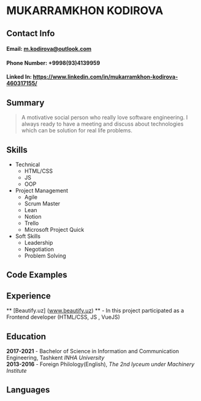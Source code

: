 # MUKARRAMKHON KODIROVA

## Contact Info

#### Email: <m.kodirova@outlook.com>
#### Phone Number: +9998(93)4139959
#### Linked In: <https://www.linkedin.com/in/mukarramkhon-kodirova-460317155/>


## Summary
> A motivative social person who really love software engineering. I always ready to have a meeting and discuss about technologies which can be solution for real life problems. 


## Skills
- Technical
  - HTML/CSS
  - JS
  - OOP
- Project Management
  - Agile
  - Scrum Master
  - Lean
  - Notion
  - Trello 
  - Microsoft Project Quick
- Soft Skills
  - Leadership
  - Negotiation
  - Problem Solving

## Code Examples

## Experience 
** [Beautify.uz] (www.beautify.uz) ** - In this project participated as a Frontend developer (HTML/CSS, JS , VueJS)

## Education
**2017-2021** - Bachelor of Science in Information and Communication Engineering, Tashkent *INHA University*  
**2013-2016** - Foreign Philology(English), *The 2nd lyceum under Machinery Institute*

## Languages

